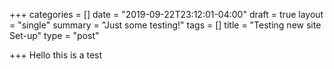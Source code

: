 +++
categories = []
date = "2019-09-22T23:12:01-04:00"
draft = true
layout = "single"
summary = "Just some testing!"
tags = []
title = "Testing new site Set-up"
type = "post"

+++
Hello this is a test